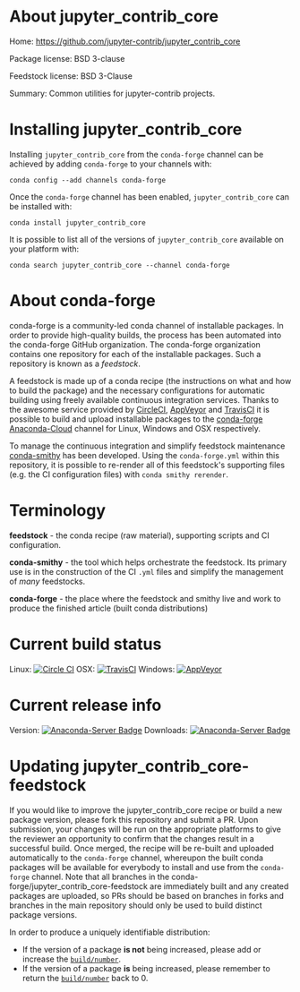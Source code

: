 About jupyter_contrib_core
==========================

Home: https://github.com/jupyter-contrib/jupyter_contrib_core

Package license: BSD 3-clause

Feedstock license: BSD 3-Clause

Summary: Common utilities for jupyter-contrib projects.



Installing jupyter_contrib_core
===============================

Installing `jupyter_contrib_core` from the `conda-forge` channel can be achieved by adding `conda-forge` to your channels with:

```
conda config --add channels conda-forge
```

Once the `conda-forge` channel has been enabled, `jupyter_contrib_core` can be installed with:

```
conda install jupyter_contrib_core
```

It is possible to list all of the versions of `jupyter_contrib_core` available on your platform with:

```
conda search jupyter_contrib_core --channel conda-forge
```



About conda-forge
=================

conda-forge is a community-led conda channel of installable packages.
In order to provide high-quality builds, the process has been automated into the
conda-forge GitHub organization. The conda-forge organization contains one repository
for each of the installable packages. Such a repository is known as a *feedstock*.

A feedstock is made up of a conda recipe (the instructions on what and how to build
the package) and the necessary configurations for automatic building using freely
available continuous integration services. Thanks to the awesome service provided by
[CircleCI](https://circleci.com/), [AppVeyor](http://www.appveyor.com/)
and [TravisCI](https://travis-ci.org/) it is possible to build and upload installable
packages to the [conda-forge](https://anaconda.org/conda-forge)
[Anaconda-Cloud](http://docs.anaconda.org/) channel for Linux, Windows and OSX respectively.

To manage the continuous integration and simplify feedstock maintenance
[conda-smithy](http://github.com/conda-forge/conda-smithy) has been developed.
Using the ``conda-forge.yml`` within this repository, it is possible to re-render all of
this feedstock's supporting files (e.g. the CI configuration files) with ``conda smithy rerender``.


Terminology
===========

**feedstock** - the conda recipe (raw material), supporting scripts and CI configuration.

**conda-smithy** - the tool which helps orchestrate the feedstock.
                   Its primary use is in the construction of the CI ``.yml`` files
                   and simplify the management of *many* feedstocks.

**conda-forge** - the place where the feedstock and smithy live and work to
                  produce the finished article (built conda distributions)

Current build status
====================

Linux: [![Circle CI](https://circleci.com/gh/conda-forge/jupyter_contrib_core-feedstock.svg?style=shield)](https://circleci.com/gh/conda-forge/jupyter_contrib_core-feedstock)
OSX: [![TravisCI](https://travis-ci.org/conda-forge/jupyter_contrib_core-feedstock.svg?branch=master)](https://travis-ci.org/conda-forge/jupyter_contrib_core-feedstock)
Windows: [![AppVeyor](https://ci.appveyor.com/api/projects/status/github/conda-forge/jupyter_contrib_core-feedstock?svg=True)](https://ci.appveyor.com/project/conda-forge/jupyter-contrib-core-feedstock/branch/master)

Current release info
====================
Version: [![Anaconda-Server Badge](https://anaconda.org/conda-forge/jupyter_contrib_core/badges/version.svg)](https://anaconda.org/conda-forge/jupyter_contrib_core)
Downloads: [![Anaconda-Server Badge](https://anaconda.org/conda-forge/jupyter_contrib_core/badges/downloads.svg)](https://anaconda.org/conda-forge/jupyter_contrib_core)


Updating jupyter_contrib_core-feedstock
=======================================

If you would like to improve the jupyter_contrib_core recipe or build a new
package version, please fork this repository and submit a PR. Upon submission,
your changes will be run on the appropriate platforms to give the reviewer an
opportunity to confirm that the changes result in a successful build. Once
merged, the recipe will be re-built and uploaded automatically to the
`conda-forge` channel, whereupon the built conda packages will be available for
everybody to install and use from the `conda-forge` channel.
Note that all branches in the conda-forge/jupyter_contrib_core-feedstock are
immediately built and any created packages are uploaded, so PRs should be based
on branches in forks and branches in the main repository should only be used to
build distinct package versions.

In order to produce a uniquely identifiable distribution:
 * If the version of a package **is not** being increased, please add or increase
   the [``build/number``](http://conda.pydata.org/docs/building/meta-yaml.html#build-number-and-string).
 * If the version of a package **is** being increased, please remember to return
   the [``build/number``](http://conda.pydata.org/docs/building/meta-yaml.html#build-number-and-string)
   back to 0.
